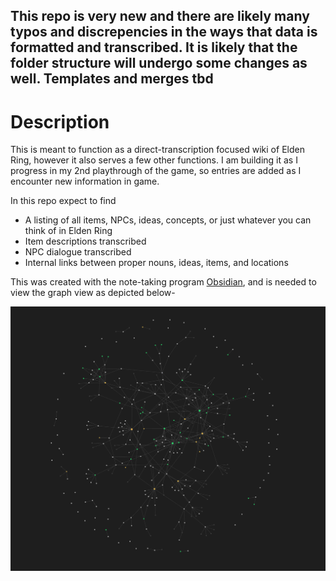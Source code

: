 ## This repo is very new and there are likely many typos and discrepencies in the ways that data is formatted and transcribed. It is likely that the folder structure will undergo some changes as well. Templates and merges tbd

# Description

This is meant to function as a direct-transcription focused wiki of Elden Ring, however it also serves a few other functions. I am building it as I progress in my 2nd playthrough of the game, so entries are added as I encounter new information in game.

In this repo expect to find
- A listing of all items, NPCs, ideas, concepts, or just whatever you can think of in Elden Ring
- Item descriptions transcribed
- NPC dialogue transcribed
- Internal links between proper nouns, ideas, items, and locations

This was created with the note-taking program [Obsidian](https://Obsidian.md), and is needed to view the graph view as depicted below-

![graph-view](assets/graph-view.png)